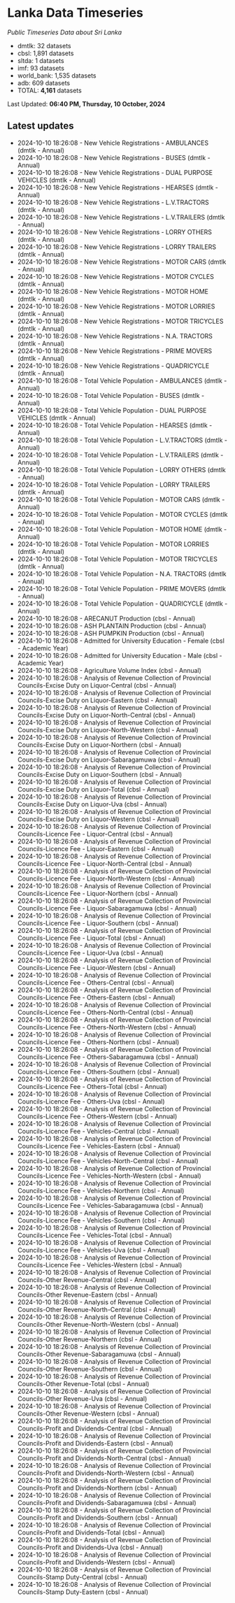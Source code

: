 # Lanka Data Timeseries
*Public Timeseries Data about Sri Lanka*

* dmtlk: 32 datasets
* cbsl: 1,891 datasets
* sltda: 1 datasets
* imf: 93 datasets
* world_bank: 1,535 datasets
* adb: 609 datasets
* TOTAL: **4,161** datasets

Last Updated: **06:40 PM, Thursday, 10 October, 2024**

## Latest updates

* 2024-10-10 18:26:08 - New Vehicle Registrations - AMBULANCES (dmtlk - Annual)
* 2024-10-10 18:26:08 - New Vehicle Registrations - BUSES (dmtlk - Annual)
* 2024-10-10 18:26:08 - New Vehicle Registrations - DUAL PURPOSE VEHICLES (dmtlk - Annual)
* 2024-10-10 18:26:08 - New Vehicle Registrations - HEARSES (dmtlk - Annual)
* 2024-10-10 18:26:08 - New Vehicle Registrations - L.V.TRACTORS (dmtlk - Annual)
* 2024-10-10 18:26:08 - New Vehicle Registrations - L.V.TRAILERS (dmtlk - Annual)
* 2024-10-10 18:26:08 - New Vehicle Registrations - LORRY OTHERS (dmtlk - Annual)
* 2024-10-10 18:26:08 - New Vehicle Registrations - LORRY TRAILERS (dmtlk - Annual)
* 2024-10-10 18:26:08 - New Vehicle Registrations - MOTOR CARS (dmtlk - Annual)
* 2024-10-10 18:26:08 - New Vehicle Registrations - MOTOR CYCLES (dmtlk - Annual)
* 2024-10-10 18:26:08 - New Vehicle Registrations - MOTOR HOME (dmtlk - Annual)
* 2024-10-10 18:26:08 - New Vehicle Registrations - MOTOR LORRIES (dmtlk - Annual)
* 2024-10-10 18:26:08 - New Vehicle Registrations - MOTOR TRICYCLES (dmtlk - Annual)
* 2024-10-10 18:26:08 - New Vehicle Registrations - N.A. TRACTORS (dmtlk - Annual)
* 2024-10-10 18:26:08 - New Vehicle Registrations - PRIME MOVERS (dmtlk - Annual)
* 2024-10-10 18:26:08 - New Vehicle Registrations - QUADRICYCLE (dmtlk - Annual)
* 2024-10-10 18:26:08 - Total Vehicle Population - AMBULANCES (dmtlk - Annual)
* 2024-10-10 18:26:08 - Total Vehicle Population - BUSES (dmtlk - Annual)
* 2024-10-10 18:26:08 - Total Vehicle Population - DUAL PURPOSE VEHICLES (dmtlk - Annual)
* 2024-10-10 18:26:08 - Total Vehicle Population - HEARSES (dmtlk - Annual)
* 2024-10-10 18:26:08 - Total Vehicle Population - L.V.TRACTORS (dmtlk - Annual)
* 2024-10-10 18:26:08 - Total Vehicle Population - L.V.TRAILERS (dmtlk - Annual)
* 2024-10-10 18:26:08 - Total Vehicle Population - LORRY OTHERS (dmtlk - Annual)
* 2024-10-10 18:26:08 - Total Vehicle Population - LORRY TRAILERS (dmtlk - Annual)
* 2024-10-10 18:26:08 - Total Vehicle Population - MOTOR CARS (dmtlk - Annual)
* 2024-10-10 18:26:08 - Total Vehicle Population - MOTOR CYCLES (dmtlk - Annual)
* 2024-10-10 18:26:08 - Total Vehicle Population - MOTOR HOME (dmtlk - Annual)
* 2024-10-10 18:26:08 - Total Vehicle Population - MOTOR LORRIES (dmtlk - Annual)
* 2024-10-10 18:26:08 - Total Vehicle Population - MOTOR TRICYCLES (dmtlk - Annual)
* 2024-10-10 18:26:08 - Total Vehicle Population - N.A. TRACTORS (dmtlk - Annual)
* 2024-10-10 18:26:08 - Total Vehicle Population - PRIME MOVERS (dmtlk - Annual)
* 2024-10-10 18:26:08 - Total Vehicle Population - QUADRICYCLE (dmtlk - Annual)
* 2024-10-10 18:26:08 - ARECANUT Production (cbsl - Annual)
* 2024-10-10 18:26:08 - ASH PLANTAIN Production (cbsl - Annual)
* 2024-10-10 18:26:08 - ASH PUMPKIN Production (cbsl - Annual)
* 2024-10-10 18:26:08 - Admitted for University Education - Female (cbsl - Academic Year)
* 2024-10-10 18:26:08 - Admitted for University Education - Male (cbsl - Academic Year)
* 2024-10-10 18:26:08 - Agriculture Volume Index (cbsl - Annual)
* 2024-10-10 18:26:08 - Analysis of Revenue Collection of Provincial Councils-Excise Duty on Liquor-Central (cbsl - Annual)
* 2024-10-10 18:26:08 - Analysis of Revenue Collection of Provincial Councils-Excise Duty on Liquor-Eastern (cbsl - Annual)
* 2024-10-10 18:26:08 - Analysis of Revenue Collection of Provincial Councils-Excise Duty on Liquor-North-Central (cbsl - Annual)
* 2024-10-10 18:26:08 - Analysis of Revenue Collection of Provincial Councils-Excise Duty on Liquor-North-Western (cbsl - Annual)
* 2024-10-10 18:26:08 - Analysis of Revenue Collection of Provincial Councils-Excise Duty on Liquor-Northern (cbsl - Annual)
* 2024-10-10 18:26:08 - Analysis of Revenue Collection of Provincial Councils-Excise Duty on Liquor-Sabaragamuwa (cbsl - Annual)
* 2024-10-10 18:26:08 - Analysis of Revenue Collection of Provincial Councils-Excise Duty on Liquor-Southern (cbsl - Annual)
* 2024-10-10 18:26:08 - Analysis of Revenue Collection of Provincial Councils-Excise Duty on Liquor-Total (cbsl - Annual)
* 2024-10-10 18:26:08 - Analysis of Revenue Collection of Provincial Councils-Excise Duty on Liquor-Uva (cbsl - Annual)
* 2024-10-10 18:26:08 - Analysis of Revenue Collection of Provincial Councils-Excise Duty on Liquor-Western (cbsl - Annual)
* 2024-10-10 18:26:08 - Analysis of Revenue Collection of Provincial Councils-Licence Fee - Liquor-Central (cbsl - Annual)
* 2024-10-10 18:26:08 - Analysis of Revenue Collection of Provincial Councils-Licence Fee - Liquor-Eastern (cbsl - Annual)
* 2024-10-10 18:26:08 - Analysis of Revenue Collection of Provincial Councils-Licence Fee - Liquor-North-Central (cbsl - Annual)
* 2024-10-10 18:26:08 - Analysis of Revenue Collection of Provincial Councils-Licence Fee - Liquor-North-Western (cbsl - Annual)
* 2024-10-10 18:26:08 - Analysis of Revenue Collection of Provincial Councils-Licence Fee - Liquor-Northern (cbsl - Annual)
* 2024-10-10 18:26:08 - Analysis of Revenue Collection of Provincial Councils-Licence Fee - Liquor-Sabaragamuwa (cbsl - Annual)
* 2024-10-10 18:26:08 - Analysis of Revenue Collection of Provincial Councils-Licence Fee - Liquor-Southern (cbsl - Annual)
* 2024-10-10 18:26:08 - Analysis of Revenue Collection of Provincial Councils-Licence Fee - Liquor-Total (cbsl - Annual)
* 2024-10-10 18:26:08 - Analysis of Revenue Collection of Provincial Councils-Licence Fee - Liquor-Uva (cbsl - Annual)
* 2024-10-10 18:26:08 - Analysis of Revenue Collection of Provincial Councils-Licence Fee - Liquor-Western (cbsl - Annual)
* 2024-10-10 18:26:08 - Analysis of Revenue Collection of Provincial Councils-Licence Fee - Others-Central (cbsl - Annual)
* 2024-10-10 18:26:08 - Analysis of Revenue Collection of Provincial Councils-Licence Fee - Others-Eastern (cbsl - Annual)
* 2024-10-10 18:26:08 - Analysis of Revenue Collection of Provincial Councils-Licence Fee - Others-North-Central (cbsl - Annual)
* 2024-10-10 18:26:08 - Analysis of Revenue Collection of Provincial Councils-Licence Fee - Others-North-Western (cbsl - Annual)
* 2024-10-10 18:26:08 - Analysis of Revenue Collection of Provincial Councils-Licence Fee - Others-Northern (cbsl - Annual)
* 2024-10-10 18:26:08 - Analysis of Revenue Collection of Provincial Councils-Licence Fee - Others-Sabaragamuwa (cbsl - Annual)
* 2024-10-10 18:26:08 - Analysis of Revenue Collection of Provincial Councils-Licence Fee - Others-Southern (cbsl - Annual)
* 2024-10-10 18:26:08 - Analysis of Revenue Collection of Provincial Councils-Licence Fee - Others-Total (cbsl - Annual)
* 2024-10-10 18:26:08 - Analysis of Revenue Collection of Provincial Councils-Licence Fee - Others-Uva (cbsl - Annual)
* 2024-10-10 18:26:08 - Analysis of Revenue Collection of Provincial Councils-Licence Fee - Others-Western (cbsl - Annual)
* 2024-10-10 18:26:08 - Analysis of Revenue Collection of Provincial Councils-Licence Fee - Vehicles-Central (cbsl - Annual)
* 2024-10-10 18:26:08 - Analysis of Revenue Collection of Provincial Councils-Licence Fee - Vehicles-Eastern (cbsl - Annual)
* 2024-10-10 18:26:08 - Analysis of Revenue Collection of Provincial Councils-Licence Fee - Vehicles-North-Central (cbsl - Annual)
* 2024-10-10 18:26:08 - Analysis of Revenue Collection of Provincial Councils-Licence Fee - Vehicles-North-Western (cbsl - Annual)
* 2024-10-10 18:26:08 - Analysis of Revenue Collection of Provincial Councils-Licence Fee - Vehicles-Northern (cbsl - Annual)
* 2024-10-10 18:26:08 - Analysis of Revenue Collection of Provincial Councils-Licence Fee - Vehicles-Sabaragamuwa (cbsl - Annual)
* 2024-10-10 18:26:08 - Analysis of Revenue Collection of Provincial Councils-Licence Fee - Vehicles-Southern (cbsl - Annual)
* 2024-10-10 18:26:08 - Analysis of Revenue Collection of Provincial Councils-Licence Fee - Vehicles-Total (cbsl - Annual)
* 2024-10-10 18:26:08 - Analysis of Revenue Collection of Provincial Councils-Licence Fee - Vehicles-Uva (cbsl - Annual)
* 2024-10-10 18:26:08 - Analysis of Revenue Collection of Provincial Councils-Licence Fee - Vehicles-Western (cbsl - Annual)
* 2024-10-10 18:26:08 - Analysis of Revenue Collection of Provincial Councils-Other Revenue-Central (cbsl - Annual)
* 2024-10-10 18:26:08 - Analysis of Revenue Collection of Provincial Councils-Other Revenue-Eastern (cbsl - Annual)
* 2024-10-10 18:26:08 - Analysis of Revenue Collection of Provincial Councils-Other Revenue-North-Central (cbsl - Annual)
* 2024-10-10 18:26:08 - Analysis of Revenue Collection of Provincial Councils-Other Revenue-North-Western (cbsl - Annual)
* 2024-10-10 18:26:08 - Analysis of Revenue Collection of Provincial Councils-Other Revenue-Northern (cbsl - Annual)
* 2024-10-10 18:26:08 - Analysis of Revenue Collection of Provincial Councils-Other Revenue-Sabaragamuwa (cbsl - Annual)
* 2024-10-10 18:26:08 - Analysis of Revenue Collection of Provincial Councils-Other Revenue-Southern (cbsl - Annual)
* 2024-10-10 18:26:08 - Analysis of Revenue Collection of Provincial Councils-Other Revenue-Total (cbsl - Annual)
* 2024-10-10 18:26:08 - Analysis of Revenue Collection of Provincial Councils-Other Revenue-Uva (cbsl - Annual)
* 2024-10-10 18:26:08 - Analysis of Revenue Collection of Provincial Councils-Other Revenue-Western (cbsl - Annual)
* 2024-10-10 18:26:08 - Analysis of Revenue Collection of Provincial Councils-Profit and Dividends-Central (cbsl - Annual)
* 2024-10-10 18:26:08 - Analysis of Revenue Collection of Provincial Councils-Profit and Dividends-Eastern (cbsl - Annual)
* 2024-10-10 18:26:08 - Analysis of Revenue Collection of Provincial Councils-Profit and Dividends-North-Central (cbsl - Annual)
* 2024-10-10 18:26:08 - Analysis of Revenue Collection of Provincial Councils-Profit and Dividends-North-Western (cbsl - Annual)
* 2024-10-10 18:26:08 - Analysis of Revenue Collection of Provincial Councils-Profit and Dividends-Northern (cbsl - Annual)
* 2024-10-10 18:26:08 - Analysis of Revenue Collection of Provincial Councils-Profit and Dividends-Sabaragamuwa (cbsl - Annual)
* 2024-10-10 18:26:08 - Analysis of Revenue Collection of Provincial Councils-Profit and Dividends-Southern (cbsl - Annual)
* 2024-10-10 18:26:08 - Analysis of Revenue Collection of Provincial Councils-Profit and Dividends-Total (cbsl - Annual)
* 2024-10-10 18:26:08 - Analysis of Revenue Collection of Provincial Councils-Profit and Dividends-Uva (cbsl - Annual)
* 2024-10-10 18:26:08 - Analysis of Revenue Collection of Provincial Councils-Profit and Dividends-Western (cbsl - Annual)
* 2024-10-10 18:26:08 - Analysis of Revenue Collection of Provincial Councils-Stamp Duty-Central (cbsl - Annual)
* 2024-10-10 18:26:08 - Analysis of Revenue Collection of Provincial Councils-Stamp Duty-Eastern (cbsl - Annual)